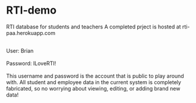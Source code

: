# RTI-demo

RTI database for students and teachers
A completed prject is hosted at rti-paa.herokuapp.com

<br>User: Brian</br>
<br>Password: ILoveRTI!</br>
<br>
This username and password is the account that is public to play around with. All student and employee data in the current system is completely fabricated, so no worrying about viewing, editing, or adding brand new data!</br>


